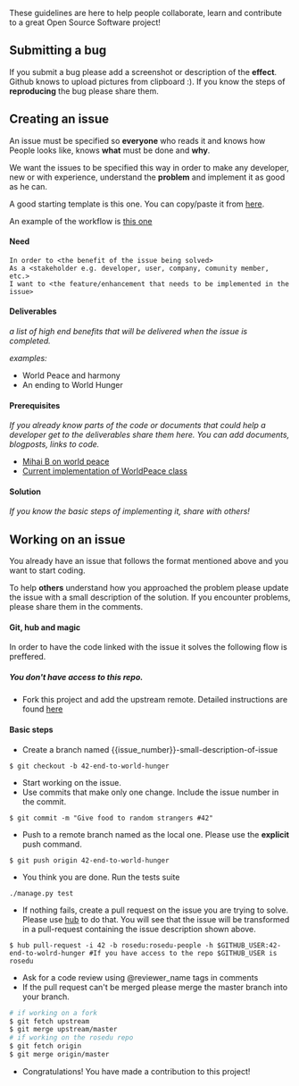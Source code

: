 These guidelines are here to help people collaborate, learn and contribute to a great Open Source Software project!

## Submitting a bug
If you submit a bug please add a screenshot or description of the __effect__. Github knows to upload pictures from clipboard :).
If you know the steps of __reproducing__ the bug please share them.

## Creating an issue

An issue must be specified so __everyone__ who reads it and knows how People looks like, knows __what__ must be done and __why__.

We want the issues to be specified this way in order to make any developer, new or with experience, understand the __problem__ and implement it as good as he can.

A good starting template is this one. You can copy/paste it from [here](https://raw.github.com/rosedu/rosedu-people/master/doc/issue_template.md).

An example of the workflow is [this one](https://github.com/rosedu/rosedu-people/pull/73)
#### Need

``` gherkin
In order to <the benefit of the issue being solved>
As a <stakeholder e.g. developer, user, company, comunity member, etc.>
I want to <the feature/enhancement that needs to be implemented in the issue>
```

#### Deliverables
_a list of high end benefits that will be delivered when the issue is completed._

_examples:_
- World Peace and harmony
- An ending to World Hunger
 

#### Prerequisites
_If you already know parts of the code or documents that could help a developer get to the deliverables share them here._
_You can add documents, blogposts, links to code._

- [Mihai B on world peace](http://mihaibivol.worldpeace.org)
- [Current implementation of WorldPeace class](http://somelinktoafile)

#### Solution
_If you know the basic steps of implementing it, share with others!_

## Working on an issue

You already have an issue that follows the format mentioned above and you want to start coding.

To help __others__ understand how you approached the problem please update the issue with a small description of the solution.
If you encounter problems, please share them in the comments.

#### Git, hub and magic
In order to have the code linked with the issue it solves the following flow is preffered.

##### You don't have access to this repo.
- Fork this project and add the upstream remote. Detailed instructions are found [here](https://help.github.com/articles/fork-a-repo)

#### Basic steps
- Create a branch named {{issue_number}}-small-description-of-issue
```
$ git checkout -b 42-end-to-world-hunger
```

- Start working on the issue.
- Use commits that make only one change. Include the issue number in the commit.
```
$ git commit -m "Give food to random strangers #42"
```

- Push to a remote branch named as the local one. Please use the __explicit__ push command.
```
$ git push origin 42-end-to-world-hunger
```

- You think you are done. Run the tests suite
```
./manage.py test
```

- If nothing fails, create a pull request on the issue you are trying to solve. Please use [hub](https://github.com/github/hub) to do that.
You will see that the issue will be transformed in a pull-request containing the issue description shown above.
```
$ hub pull-request -i 42 -b rosedu:rosedu-people -h $GITHUB_USER:42-end-to-wolrd-hunger #If you have access to the repo $GITHUB_USER is rosedu
```

- Ask for a code review using @reviewer_name tags in comments
- If the pull request can't be merged please merge the master branch into your branch.
```bash
# if working on a fork
$ git fetch upstream
$ git merge upstream/master
# if working on the rosedu repo
$ git fetch origin
$ git merge origin/master
```
- Congratulations! You have made a contribution to this project!

